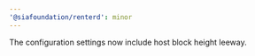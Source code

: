 ```yaml
---
'@siafoundation/renterd': minor
---
```


The configuration settings now include host block height leeway.
